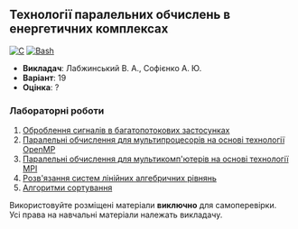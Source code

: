 ## Технології паралельних обчислень в енергетичних комплексах

[![C](https://img.shields.io/badge/C-7B8794?style=for-the-badge&logo=c&logoColor=white)](#)
[![Bash](https://img.shields.io/badge/Bash-374B42?style=for-the-badge&logo=gnubash&logoColor=white)](#)

- **Викладач**: Лабжинський В. А., Софієнко А. Ю.
- **Варіант**: 19
- **Оцінка**: ?

### Лабораторні роботи
  1. [Оброблення сигналів в багатопотокових застосунках](./Lab1/)
  2. [Паралельні обчислення для мультипроцесорів на основі технології OpenMP](./Lab2/)
  3. [Паралельні обчислення для мультикомп'ютерів на основі технології МРІ](./Lab3/)
  4. [Розв'язання систем лінійних алгебричних рівнянь](./Lab4/)
  5. [Алгоритми сортування](./Lab5/)

Використовуйте розміщені матеріали **виключно** для самоперевірки. <br>
Усі права на навчальні матеріали належать викладачу.